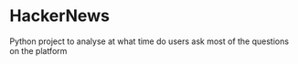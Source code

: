 # HackerNews
Python project to analyse at what time do users ask most of the questions on the platform
